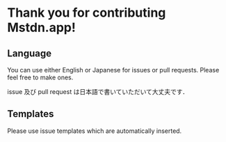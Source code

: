 Thank you for contributing Mstdn.app!
=====================================

## Language

You can use either English or Japanese for issues or pull requests. Please feel free to make ones.

issue 及び pull request は日本語で書いていただいて大丈夫です．

## Templates

Please use issue templates which are automatically inserted.

